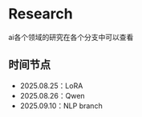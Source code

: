 # Research

ai各个领域的研究在各个分支中可以查看



## 时间节点
- 2025.08.25：LoRA
- 2025.08.26：Qwen
- 2025.09.10：NLP branch
